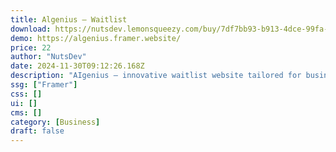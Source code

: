 ```yaml
---
title: Algenius — Waitlist
download: https://nutsdev.lemonsqueezy.com/buy/7df7bb93-b913-4dce-99fa-6d2b14199eb8?desc=0
demo: https://algenius.framer.website/
price: 22
author: "NutsDev"
date: 2024-11-30T09:12:26.168Z
description: "AIgenius – innovative waitlist website tailored for businesses leading the charge in artificial intelligence. Delight your visitors with captivating visuals and advanced features while showcasing your expertise in AI technology."
ssg: ["Framer"]
css: []
ui: []
cms: []
category: [Business]
draft: false
---
```

